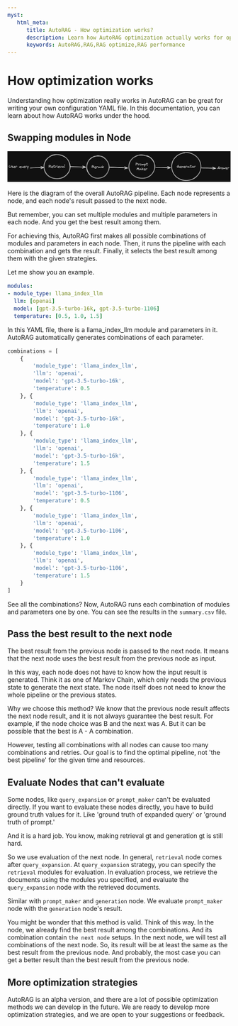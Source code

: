 ```yaml
---
myst:
   html_meta:
      title: AutoRAG - How optimization works?
      description: Learn how AutoRAG optimization actually works for optimal RAG pipeline
      keywords: AutoRAG,RAG,RAG optimize,RAG performance
---
```

# How optimization works

Understanding how optimization really works in AutoRAG can be great for writing your own configuration YAML file. 
In this documentation, you can learn about how AutoRAG works under the hood. 

## Swapping modules in Node

![Advanced RAG](../_static/roadmap/advanced_RAG.png)

Here is the diagram of the overall AutoRAG pipeline.
Each node represents a node, and each node's result passed to the next node.

But remember, you can set multiple modules and multiple parameters in each node. 
And you get the best result among them. 

For achieving this, AutoRAG first makes all possible combinations of modules and parameters in each node. 
Then, it runs the pipeline with each combination and gets the result. 
Finally, it selects the best result among them with the given strategies.

Let me show you an example.

```yaml
modules:
- module_type: llama_index_llm
  llm: [openai]
  model: [gpt-3.5-turbo-16k, gpt-3.5-turbo-1106]
  temperature: [0.5, 1.0, 1.5]
```

In this YAML file, there is a llama_index_llm module and parameters in it. 
AutoRAG automatically generates combinations of each parameter.

```python
combinations = [
    {
        'module_type': 'llama_index_llm',
        'llm': 'openai',
        'model': 'gpt-3.5-turbo-16k',
        'temperature': 0.5
    }, {
        'module_type': 'llama_index_llm',
        'llm': 'openai',
        'model': 'gpt-3.5-turbo-16k',
        'temperature': 1.0
    }, {
        'module_type': 'llama_index_llm',
        'llm': 'openai',
        'model': 'gpt-3.5-turbo-16k',
        'temperature': 1.5
    }, {
        'module_type': 'llama_index_llm',
        'llm': 'openai',
        'model': 'gpt-3.5-turbo-1106',
        'temperature': 0.5
    }, {
        'module_type': 'llama_index_llm',
        'llm': 'openai',
        'model': 'gpt-3.5-turbo-1106',
        'temperature': 1.0
    }, {
        'module_type': 'llama_index_llm',
        'llm': 'openai',
        'model': 'gpt-3.5-turbo-1106',
        'temperature': 1.5
    }
]
```

See all the combinations?
Now, AutoRAG runs each combination of modules and parameters one by one.
You can see the results in the `summary.csv` file.

## Pass the best result to the next node

The best result from the previous node is passed to the next node. 
It means that the next node uses the best result from the previous node as input.

In this way, each node does not have to know how the input result is generated. 
Think it as one of Markov Chain, which only needs the previous state to generate the next state.
The node itself does not need to know the whole pipeline or the previous states.

Why we choose this method? 
We know that the previous node result affects the next node result, and it is not always guarantee the best result.
For example, if the node choice was B and the next was A. But it can be possible that the best is A - A combination.

However, testing all combinations with all nodes can cause too many combinations and retries.
Our goal is to find the optimal pipeline, not 'the best pipeline' for the given time and resources.

## Evaluate Nodes that can't evaluate

Some nodes, like `query_expansion` or `prompt_maker` can't be evaluated directly.
If you want to evaluate these nodes directly, you have to build ground truth values for it. 
Like 'ground truth of expanded query' or 'ground truth of prompt.'

And it is a hard job. You know, making retrieval gt and generation gt is still hard.

So we use evaluation of the next node.
In general, `retrieval` node comes after `query_expansion`.
At `query_expansion` strategy, you can specify the `retrieval` modules for evaluation. 
In evaluation process, we retrieve the documents using the modules you specified, 
and evaluate the `query_expansion` node with the retrieved documents.

Similar with `prompt_maker` and `generation` node.
We evaluate `prompt_maker` node with the `generation` node's result.

You might be wonder that this method is valid.
Think of this way. 
In the node, we already find the best result among the combinations.
And its combination contain `the next node` setups.
In the next node, we will test all combinations of the next node. 
So, its result will be at least the same as the best result from the previous node.
And probably, the most case you can get a better result than the best result from the previous node.

## More optimization strategies

AutoRAG is an alpha version, and there are a lot of possible optimization methods we can develop in the future.
We are ready to develop more optimization strategies, and we are open to your suggestions or feedback.
